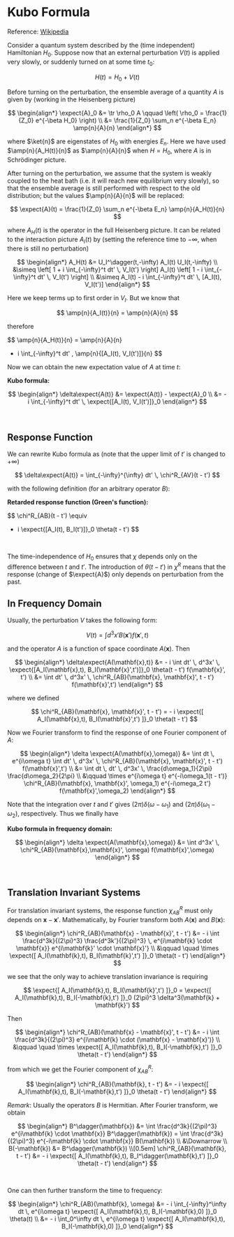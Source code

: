 # Kubo Formula

Reference: [Wikipedia](https://en.wikipedia.org/wiki/Kubo_formula)

Consider a quantum system described by the (time independent) Hamiltonian $H_0$. Suppose now that an external perturbation $V(t)$ is applied very slowly, or suddenly turned on at some time $t_0$:

$$
H(t) = H_0 + V(t)
$$ 

Before turning on the perturbation, the ensemble average of a quantity $A$ is given by (working in the Heisenberg picture)

$$
\begin{align*}
    \expect{A}_0 &= \tr \rho_0 A 
    \qquad \left(
        \rho_0 = \frac{1}{Z_0} e^{-\beta H_0}
    \right)
    \\
    &= \frac{1}{Z_0} \sum_n e^{-\beta E_n}
    \amp{n}{A}{n}
\end{align*}
$$

where $\ket{n}$ are eigenstates of $H_0$ with energies $E_n$. Here we have used $\amp{n}{A_H(t)}{n}$ as $\amp{n}{A}{n}$ when $H = H_0$, where $A$ is in Schrödinger picture. 

After turning on the perturbation, we assume that the system is weakly coupled to the heat bath (i.e. it will reach new equilibrium very slowly), so that the ensemble average is still performed with respect to the old distribution; but the values $\amp{n}{A}{n}$ will be replaced:

$$
\expect{A}(t) = \frac{1}{Z_0} 
\sum_n e^{-\beta E_n} \amp{n}{A_H(t)}{n}
$$

where $A_H(t)$ is the operator in the full Heisenberg picture. It can be related to the interaction picture $A_I(t)$ by (setting the reference time to $-\infty$, when there is still no perturbation)

$$
\begin{align*}
    A_H(t) &= U_I^\dagger(t,-\infty) A_I(t) U_I(t,-\infty)
    \\
    &\simeq \left[
        1 + i 
        \int_{-\infty}^t dt' \, V_I(t')
    \right] A_I(t) \left[
        1 - i 
        \int_{-\infty}^t dt' \, V_I(t')
    \right]
    \\
    &\simeq A_I(t) - i 
    \int_{-\infty}^t dt' \, [A_I(t), V_I(t')]
\end{align*}
$$

Here we keep terms up to first order in $V_I$. But we know that

$$
\amp{n}{A_I(t)}{n} = \amp{n}{A}{n}
$$

therefore

$$
\amp{n}{A_H(t)}{n}
= \amp{n}{A}{n}
- i \int_{-\infty}^t dt' \, 
\amp{n}{[A_I(t), V_I(t')]}{n}
$$

Now we can obtain the new expectation value of $A$ at time $t$:

<div class="result">

**Kubo formula:**

$$
\begin{align*}
    \delta\expect{A(t)}
    &= \expect{A(t)} - \expect{A}_0 
    \\
    &= - i \int_{-\infty}^t dt' \, 
    \expect{[A_I(t), V_I(t')]}_0
\end{align*}
$$

</div><br>

## Response Function

We can rewrite Kubo formula as (note that the upper limit of $t'$ is changed to $+\infty$)

$$
\delta\expect{A(t)} 
= \int_{-\infty}^{\infty} dt' \, 
\chi^R_{AV}(t - t')
$$

with the following definition (for an arbitrary operator $B$):

<div class="result">

**Retarded response function (Green's function):**

$$
\chi^R_{AB}(t - t') \equiv
- i 
\expect{[A_I(t), B_I(t')]}_0 \theta(t - t')
$$

</div><br>

The time-independence of $H_0$ ensures that $\chi$ depends only on the difference between $t$ and $t'$.  The introduction of $\theta(t - t')$ in $\chi^R$ means that the response (change of $\expect{A}$) only depends on perturbation from the past. 

## In Frequency Domain

Usually, the perturbation $V$ takes the following form:

$$
V(t) = \int d^3x' B(\mathbf{x}') f(\mathbf{x}',t)
$$

and the operator $A$ is a function of space coordinate $A(\mathbf{x})$. Then

$$
\begin{align*}
    \delta\expect{A(\mathbf{x},t)}
    &= - i \int dt' \, d^3x' \,
    \expect{[A_I(\mathbf{x},t), B_I(\mathbf{x}',t')]}_0
    \theta(t - t') f(\mathbf{x}', t')
    \\
    &= \int dt' \, d^3x' \,
    \chi^R_{AB}(\mathbf{x}, \mathbf{x}', t - t')
    f(\mathbf{x}',t')
\end{align*}
$$

where we defined

$$
\chi^R_{AB}(\mathbf{x}, \mathbf{x}', t - t')
= - i \expect{[
    A_I(\mathbf{x},t), B_I(\mathbf{x}',t')
]}_0 \theta(t - t')
$$

Now we Fourier transform to find the response of one Fourier component of $A$:

$$
\begin{align*}
    \delta \expect{A(\mathbf{x},\omega)} 
    &= \int dt \, e^{i\omega t} 
    \int dt' \, d^3x' \,
    \chi^R_{AB}(\mathbf{x}, \mathbf{x}', t - t')
    f(\mathbf{x}',t')
    \\
    &= \int dt \, dt' \, d^3x' \, 
    \frac{d\omega_1}{2\pi} \frac{d\omega_2}{2\pi}
    \\ &\qquad \times 
    e^{i\omega t} e^{-i\omega_1(t - t')} 
    \chi^R_{AB}(\mathbf{x}, \mathbf{x}', \omega_1)
    e^{-i\omega_2 t'} f(\mathbf{x}',\omega_2)
\end{align*}
$$

Note that the integration over $t$ and $t'$ gives $(2\pi) \delta(\omega - \omega_1)$ and $(2\pi) \delta(\omega_1 - \omega_2)$, respectively. Thus we finally have

<div class="result">

**Kubo formula in frequency domain:**

$$
\begin{align*}
    \delta \expect{A(\mathbf{x},\omega)} 
    &= \int d^3x' \,
    \chi^R_{AB}(\mathbf{x},\mathbf{x}', \omega)
    f(\mathbf{x}',\omega)
\end{align*}
$$

</div><br>

## Translation Invariant Systems

For translation invariant systems, the response function $\chi^R_{AB}$ must only depends on $\mathbf{x} - \mathbf{x}'$. Mathematically, by Fourier transform both $A(\mathbf{x})$ and $B(\mathbf{x})$:

$$
\begin{align*}
    \chi^R_{AB}(\mathbf{x} - \mathbf{x}', t - t')
    &= - i \int \frac{d^3k}{(2\pi)^3}
    \frac{d^3k'}{(2\pi)^3} \, 
    e^{i\mathbf{k} \cdot \mathbf{x}}
    e^{i\mathbf{k}' \cdot \mathbf{x}'}
    \\ &\qquad \quad \times
    \expect{[
        A_I(\mathbf{k},t), B_I(\mathbf{k}',t')
    ]}_0 \theta(t - t')
\end{align*}
$$

we see that the only way to achieve translation invariance is requiring

$$
\expect{[
    A_I(\mathbf{k},t), B_I(\mathbf{k}',t')
]}_0
= \expect{[
    A_I(\mathbf{k},t), B_I(-\mathbf{k},t')
]}_0 (2\pi)^3 \delta^3(\mathbf{k} + \mathbf{k}')
$$

Then

$$
\begin{align*}
    \chi^R_{AB}(\mathbf{x} - \mathbf{x}', t - t')
    &= - i \int \frac{d^3k}{(2\pi)^3}
    e^{i\mathbf{k} \cdot (\mathbf{x} - \mathbf{x}')}
    \\ &\qquad \quad \times
    \expect{[
        A_I(\mathbf{k},t), B_I(-\mathbf{k},t')
    ]}_0 \theta(t - t')
\end{align*}
$$

from which we get the Fourier component of $\chi^R_{AB}$:

$$
\begin{align*}
    \chi^R_{AB}(\mathbf{k}, t - t')
    &= - i \expect{[
        A_I(\mathbf{k},t), B_I(-\mathbf{k},t')
    ]}_0 \theta(t - t')
\end{align*}
$$

<div class="remark">

*Remark*: Usually the operators $B$ is Hermitian. After Fourier transform, we obtain

$$
\begin{align*}
    B^\dagger(\mathbf{x}) 
    &= \int \frac{d^3k}{(2\pi)^3} 
    e^{i\mathbf{k} \cdot \mathbf{x}} 
    B^\dagger(\mathbf{k})
    = \int \frac{d^3k}{(2\pi)^3} 
    e^{-i\mathbf{k} \cdot \mathbf{x}} 
    B(\mathbf{k})
    \\ &\Downarrow \\
    B(-\mathbf{k}) &= B^\dagger(\mathbf{k})
    \\[0.5em]
    \chi^R_{AB}(\mathbf{k}, t - t')
    &= - i \expect{[
        A_I(\mathbf{k},t), B_I^\dagger(\mathbf{k},t')
    ]}_0 \theta(t - t')
\end{align*}
$$

</div><br>

One can then further transform the time to frequency:

$$
\begin{align*}
    \chi^R_{AB}(\mathbf{k}, \omega)
    &= - i \int_{-\infty}^\infty dt \,
    e^{i\omega t} \expect{[
        A_I(\mathbf{k},t), B_I(-\mathbf{k},0)
    ]}_0 \theta(t)
    \\
    &= - i \int_0^\infty dt \,
    e^{i\omega t} \expect{[
        A_I(\mathbf{k},t), B_I(-\mathbf{k},0)
    ]}_0
\end{align*}
$$
